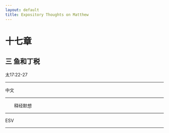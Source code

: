 ```yaml
---
layout: default
title: Expository Thoughts on Matthew
---
```


# 十七章 

## 三 鱼和丁税

太17:22-27

***

中文<br>

***

&emsp;&emsp;释经默想

***

ESV

***
